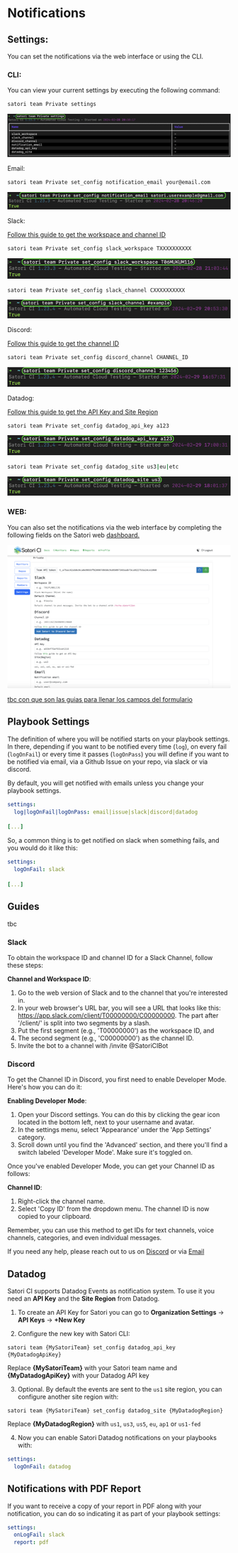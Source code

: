# Notifications

## Settings:
You can set the notifications via the web interface or using the CLI.

### CLI:

You can view your current settings by executing the following command:
```sh
satori team Private settings
```
![View settings:](img/notif_1.png)

Email:
```sh
satori team Private set_config notification_email your@email.com
```
![Email setting:](img/notif_2.png)

Slack:

[Follow this guide to get the workspace and channel ID](https://github.com/satorici/satori-docs/blob/main/satori_help/docs/notifications.md#slack)
```sh
satori team Private set_config slack_workspace TXXXXXXXXXX
```
![Workspace ID:](img/notif_3.png)

```sh
satori team Private set_config slack_channel CXXXXXXXXXX
```
![Channel ID:](img/notif_4.png)

Discord:

[Follow this guide to get the channel ID](https://github.com/satorici/satori-docs/blob/main/satori_help/docs/notifications.md#discord)
```sh
satori team Private set_config discord_channel CHANNEL_ID
```
![Discord setting:](img/notif_5.png)

Datadog:

[Follow this guide to get the API Key and Site Region](https://github.com/satorici/satori-docs/blob/main/satori_help/docs/notifications.md#Datadog)
```sh
satori team Private set_config datadog_api_key a123
```
![API Key:](img/notif_6.png)

```sh
satori team Private set_config datadog_site us3|eu|etc
```
![Site Region:](img/notif_7.png)

### WEB:

You can also set the notifications via the web interface by completing the following fields on the Satori web [dashboard.](https://www.satori.ci/dashboard/)

![Settings:](img/dashboard_1.png)

[tbc con que son las guias para llenar los campos del formulario](https://github.com/satorici/satori-docs/blob/main/satori_help/docs/notifications.md#Guides)


## Playbook Settings

The definition of where you will be notified starts on your playbook settings. In there, depending if you want to be notified every time (`log`), on every fail (`logOnFail`) or every time it passes (`logOnPass`) you will define if you want to be notified via email, via a Github Issue on your repo, via slack or via discord.

By default, you will get notified with emails unless you change your playbook settings.

```yml
settings:
  log|logOnFail|logOnPass: email|issue|slack|discord|datadog

[...]
```

So, a common thing is to get notified on slack when something fails, and you would do it like this:

```yml
settings:
  logOnFail: slack

[...]
```

## Guides

tbc

### Slack

To obtain the workspace ID and channel ID for a Slack Channel, follow these steps:

**Channel and Workspace ID**:

1. Go to the web version of Slack and to the channel that you're interested in.
2. In your web browser's URL bar, you will see a URL that looks like this: https://app.slack.com/client/T00000000/C00000000. The part after '/client/' is split into two segments by a slash. 
3. Put the first segment (e.g., 'T00000000') as the workspace ID, and 
4. The second segment (e.g., 'C00000000') as the channel ID.
5. Invite the bot to a channel with /invite @SatoriCIBot

### Discord

To get the Channel ID in Discord, you first need to enable Developer Mode. Here's how you can do it:

**Enabling Developer Mode**:

1. Open your Discord settings. You can do this by clicking the gear icon located in the bottom left, next to your username and avatar.
2. In the settings menu, select 'Appearance' under the 'App Settings' category.
3. Scroll down until you find the 'Advanced' section, and there you'll find a switch labeled 'Developer Mode'. Make sure it's toggled on.

Once you've enabled Developer Mode, you can get your Channel ID as follows:

**Channel ID**:

1. Right-click the channel name.
2. Select 'Copy ID' from the dropdown menu. The channel ID is now copied to your clipboard.

 Remember, you can use this method to get IDs for text channels, voice channels, categories, and even individual messages.

If you need any help, please reach out to us on [Discord](https://discord.gg/F6Uzz7fc2s) or via [Email](mailto:support@satori-ci.com)

## Datadog

Satori CI supports Datadog Events as notification system. To use it you need an **API Key** and the **Site Region** from Datadog.

1. To create an API Key for Satori you can go to **Organization Settings** -> **API Keys** -> **+New Key**

2. Configure the new key with Satori CLI:

```shell
satori team {MySatoriTeam} set_config datadog_api_key {MyDatadogApiKey}
```

Replace **{MySatoriTeam}** with your Satori team name and **{MyDatadogApiKey}** with your Datadog API key

3. Optional. By default the events are sent to the `us1` site region, you can configure another site region with:

```shell
satori team {MySatoriTeam} set_config datadog_site {MyDatadogRegion}
```

Replace **{MyDatadogRegion}** with `us1`, `us3`, `us5`, `eu`, `ap1` or `us1-fed`

4. Now you can enable Satori Datadog notifications on your playbooks with:

```yml
settings:
  logOnFail: datadog
```

## Notifications with PDF Report

If you want to receive a copy of your report in PDF along with your notification, you can do so indicating it as part of your playbook settings:

```yml
settings:
  onLogFail: slack
  report: pdf
```
